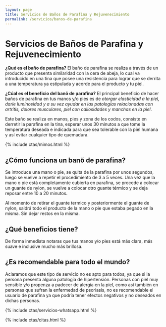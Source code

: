 ```yaml
---
layout: page
title: Servicios de Baños de Parafina y Rejuvenecimiento
permalink: /servicios/banos-de-parafina
---
```


<h1>Servicios de Baños de Parafina y Rejuvenecimiento</h1>

**¿Qué es el baño de parafina?** El baño de parafina se realiza a través de un producto que presenta similaridad con la cera de abeja, lo cual va introducido en una tina que posee una resistencia para lograr que se derrita a una temperatura ya estipulada y acorde para el producto y tu piel.

**¿Cúal es el beneficio del banõ de parafina?** El principal beneficio de hacer baños de parafina en tus manos y/o pies es de *otorgar elasticidad a la piel, darle luminosidad y a su vez ayudar en las patologías relacionadas con artritis, dolores musculares, piel con callosidades y manchas en la piel*.

Este baño se realiza en manos, pies y zona de los codos, consiste en derretir la parafina en la tina, esperar unos 30 minutos a que tome la temperatura deseada  e indicada para que sea tolerable con la piel humana y así evitar cualquier tipo de quemadura.

{% include ctas/mimos.html %}

## ¿Cómo funciona un banõ de parafina?

Se introduce una mano o pie,  se quita de la parafina por unos segundos, luego se vuelve a repetir el procedimiento de 3 a 5 veces. Una vez que la mano o pie está completamente cubierta en parafina, se procede a colocar un guante de nylon, se vuelve a colocar otro guante térmico y se deja reposar entre 10 a 20 minutos.

Al momento de retirar el guante termico y posteriormente el guante de nylon, saldrá todo el producto de la mano o pie que estaba pegado en la misma. Sin dejar restos en la misma.

## ¿Qué beneficios tiene?

De forma inmediata notaras que tus manos y/o pies está más clara, más suave e inclusive mucho más brillosa.

## ¿Es recomendable para todo el mundo?

Aclaramos que este tipo de servicio no es apto para todos, ya que si la persona presenta alguna patología de hipertensión. Personas con piel muy sensible y/o propenza a padecer de alergia en la piel, como así también en personas que sufran la enfermedad de psoriasis, no es recomendable el usuario de parafina ya que podría tener efectos negativos y no deseados en dichas personas.

{% include ctas/servicios-whatsapp.html %}

{% include ctas/citas.html %}